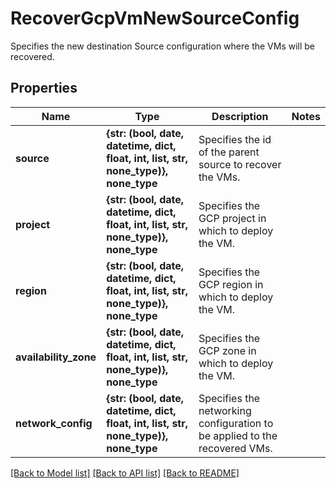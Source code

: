 # RecoverGcpVmNewSourceConfig

Specifies the new destination Source configuration where the VMs will be recovered.

## Properties
Name | Type | Description | Notes
------------ | ------------- | ------------- | -------------
**source** | **{str: (bool, date, datetime, dict, float, int, list, str, none_type)}, none_type** | Specifies the id of the parent source to recover the VMs. | 
**project** | **{str: (bool, date, datetime, dict, float, int, list, str, none_type)}, none_type** | Specifies the GCP project in which to deploy the VM. | 
**region** | **{str: (bool, date, datetime, dict, float, int, list, str, none_type)}, none_type** | Specifies the GCP region in which to deploy the VM. | 
**availability_zone** | **{str: (bool, date, datetime, dict, float, int, list, str, none_type)}, none_type** | Specifies the GCP zone in which to deploy the VM. | 
**network_config** | **{str: (bool, date, datetime, dict, float, int, list, str, none_type)}, none_type** | Specifies the networking configuration to be applied to the recovered VMs. | 

[[Back to Model list]](../README.md#documentation-for-models) [[Back to API list]](../README.md#documentation-for-api-endpoints) [[Back to README]](../README.md)


